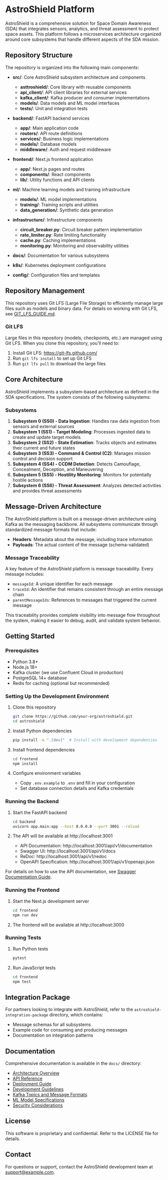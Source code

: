 # AstroShield Platform

AstroShield is a comprehensive solution for Space Domain Awareness (SDA) that integrates sensors, analytics, and threat assessment to protect space assets. This platform follows a microservices architecture organized around core subsystems that handle different aspects of the SDA mission.

## Repository Structure

The repository is organized into the following main components:

- **src/**: Core AstroShield subsystem architecture and components
  - **asttroshield/**: Core library with reusable components
  - **api_client/**: API client libraries for external services
  - **kafka_client/**: Kafka producer and consumer implementations
  - **models/**: Data models and ML model interfaces
  - **tests/**: Unit and integration tests

- **backend/**: FastAPI backend services
  - **app/**: Main application code
  - **routers/**: API route definitions
  - **services/**: Business logic implementations
  - **models/**: Database models
  - **middleware/**: Auth and request middleware

- **frontend/**: Next.js frontend application
  - **app/**: Next.js pages and routes
  - **components/**: React components
  - **lib/**: Utility functions and API clients

- **ml/**: Machine learning models and training infrastructure
  - **models/**: ML model implementations
  - **training/**: Training scripts and utilities
  - **data_generation/**: Synthetic data generation

- **infrastructure/**: Infrastructure components
  - **circuit_breaker.py**: Circuit breaker pattern implementation
  - **rate_limiter.py**: Rate limiting functionality
  - **cache.py**: Caching implementations
  - **monitoring.py**: Monitoring and observability utilities

- **docs/**: Documentation for various subsystems
- **k8s/**: Kubernetes deployment configurations
- **config/**: Configuration files and templates

## Repository Management

This repository uses Git LFS (Large File Storage) to efficiently manage large files such as models and binary data. For details on working with Git LFS, see [GIT_LFS_GUIDE.md](GIT_LFS_GUIDE.md).

### Git LFS

Large files in this repository (models, checkpoints, etc.) are managed using Git LFS. When you clone this repository, you'll need to:

1. Install Git LFS: https://git-lfs.github.com/
2. Run `git lfs install` to set up Git LFS
3. Run `git lfs pull` to download the large files

## Core Architecture

AstroShield implements a subsystem-based architecture as defined in the SDA specifications. The system consists of the following subsystems:

### Subsystems

1. **Subsystem 0 (SS0) - Data Ingestion**: Handles raw data ingestion from sensors and external sources
2. **Subsystem 1 (SS1) - Target Modeling**: Processes ingested data to create and update target models
3. **Subsystem 2 (SS2) - State Estimation**: Tracks objects and estimates their current and future states
4. **Subsystem 3 (SS3) - Command & Control (C2)**: Manages mission control and decision support
5. **Subsystem 4 (SS4) - CCDM Detection**: Detects Camouflage, Concealment, Deception, and Maneuvering
6. **Subsystem 5 (SS5) - Hostility Monitoring**: Monitors for potentially hostile actions
7. **Subsystem 6 (SS6) - Threat Assessment**: Analyzes detected activities and provides threat assessments

## Message-Driven Architecture

The AstroShield platform is built on a message-driven architecture using Kafka as the messaging backbone. All subsystems communicate through standardized message formats that include:

- **Headers**: Metadata about the message, including trace information
- **Payloads**: The actual content of the message (schema-validated)

### Message Traceability

A key feature of the AstroShield platform is message traceability. Every message includes:

- `messageId`: A unique identifier for each message
- `traceId`: An identifier that remains consistent through an entire message chain
- `parentMessageIds`: References to messages that triggered the current message

This traceability provides complete visibility into message flow throughout the system, making it easier to debug, audit, and validate system behavior.

## Getting Started

### Prerequisites

- Python 3.8+
- Node.js 18+
- Kafka cluster (we use Confluent Cloud in production)
- PostgreSQL 14+ database
- Redis for caching (optional but recommended)

### Setting Up the Development Environment

1. Clone this repository
   ```bash
   git clone https://github.com/your-org/astroshield.git
   cd astroshield
   ```

2. Install Python dependencies
   ```bash
   pip install -e ".[dev]"  # Install with development dependencies
   ```

3. Install frontend dependencies
   ```bash
   cd frontend
   npm install
   ```

4. Configure environment variables
   - Copy `.env.example` to `.env` and fill in your configuration
   - Set database connection details and Kafka credentials

### Running the Backend

1. Start the FastAPI backend
   ```bash
   cd backend
   uvicorn app.main:app --host 0.0.0.0 --port 3001 --reload
   ```

2. The API will be available at http://localhost:3001
   - API Documentation: http://localhost:3001/api/v1/documentation
   - Swagger UI: http://localhost:3001/api/v1/docs
   - ReDoc: http://localhost:3001/api/v1/redoc
   - OpenAPI Specification: http://localhost:3001/api/v1/openapi.json

For details on how to use the API documentation, see [Swagger Documentation Guide](backend/docs/swagger_guide.md).

### Running the Frontend

1. Start the Next.js development server
   ```bash
   cd frontend
   npm run dev
   ```

2. The frontend will be available at http://localhost:3000

### Running Tests

1. Run Python tests
   ```bash
   pytest
   ```

2. Run JavaScript tests
   ```bash
   cd frontend
   npm test
   ```

## Integration Package

For partners looking to integrate with AstroShield, refer to the `astroshield-integration-package` directory, which contains:

- Message schemas for all subsystems
- Example code for consuming and producing messages
- Documentation on integration patterns

## Documentation

Comprehensive documentation is available in the `docs/` directory:

- [Architecture Overview](docs/architecture/README.md)
- [API Reference](docs/api_reference.md)
- [Deployment Guide](docs/deployment.md)
- [Development Guidelines](docs/development.md)
- [Kafka Topics and Message Formats](docs/kafka_topics.md)
- [ML Model Specifications](docs/model_specifications.md)
- [Security Considerations](docs/security.md)

## License

This software is proprietary and confidential. Refer to the LICENSE file for details.

## Contact

For questions or support, contact the AstroShield development team at support@example.com.